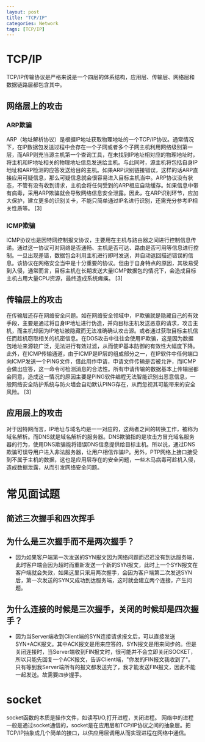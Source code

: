 ```yaml
---
layout: post
title: "TCP/IP"
categories: Network
tags: [TCP/IP]
---
```


# TCP/IP

TCP/IP传输协议是严格来说是一个四层的体系结构，应用层、传输层、网络层和数据链路层都包含其中。

## 网络层上的攻击
### ARP欺骗
ARP（地址解析协议）是根据IP地址获取物理地址的一个TCP/IP协议。通常情况下，在IP数据包发送过程中会存在一个子网或者多个子网主机利用网络级别第一层，而ARP则充当源主机第一个查询工具，在未找到IP地址相对应的物理地址时，将主机和IP地址相关的物理地址信息发送给主机。与此同时，源主机将包括自身IP地址和ARP检测的应答发送给目的主机。如果ARP识别链接错误，这样的话ARP直接应用可疑信息，那么可疑信息就会很容易进入目标主机当中。ARP协议没有状态，不管有没有收到请求，主机会将任何受到的ARP相应自动缓存。如果信息中带有病毒，采用ARP欺骗就会导致网络信息安全泄露。因此，在ARP识别环节，应加大保护，建立更多的识别关卡，不能只简单通过IP名进行识别，还需充分参考IP相关性质等。 [3]
### ICMP欺骗
ICMP协议也是因特网控制报文协议，主要用在主机与路由器之间进行控制信息传递。通过这一协议可对网络是否通畅、主机是否可达、路由是否可用等信息进行控制。一旦出现差错，数据包会利用主机进行即时发送，并自动返回描述错误的信息。该协议在网络安全当中是十分重要的协议。但由于自身特点的原因，其极易受到入侵，通常而言，目标主机在长期发送大量ICMP数据包的情况下，会造成目标主机占用大量CPU资源，最终造成系统瘫痪。 [3]
## 传输层上的攻击
在传输层还存在网络安全问题。如在网络安全领域中，IP欺骗就是隐藏自己的有效手段，主要是通过将自身IP地址进行伪造，并向目标主机发送恶意的请求，攻击主机，而主机却因为IP地址被隐藏而无法准确确认攻击源。或者通过获取目标主机信任而趁机窃取相关的机密信息。在DOS攻击中往往会使用IP欺骗，这是因为数据包地址来源较广泛，无法进行有效过滤，从而使IP基本防御的有效性大幅度下降。此外，在ICMP传输通道，由于ICMP是IP层的组成部分之一，在IP软件中任何端口向ICMP发送一个PING文件，借此用作申请，申请文件传输是否被允许，而ICMP会做出应答，这一命令可检测消息的合法性。所有申请传输的数据基本上传输层都会同意，造成这一情况的原因主要是PING软件编程无法智能识别出恶意信息，一般网络安全防护系统与防火墙会自动默认PING存在，从而忽视其可能带来的安全风险。 [3]
## 应用层上的攻击
对于因特网而言，IP地址与域名均是一一对应的，这两者之间的转换工作，被称为域名解析。而DNS就是域名解析的服务器。DNS欺骗指的是攻击方冒充域名服务器的行为，使用DNS欺骗能将错误DNS信息提供给目标主机。所以说，通过DNS欺骗可误导用户进入非法服务器，让用户相信诈骗IP。另外，PTP网络上接口接受到不属于主机的数据，这也是应用层存在的安全问题，一些木马病毒可趁机入侵，造成数据泄露，从而引发网络安全问题。

# 常见面试题
## 简述三次握手和四次挥手
## 为什么是三次握手而不是两次握手？
   - 因为如果客户端第一次发送的SYN报文因为网络问题而迟迟没有到达服务端，此时客户端会因为超时而重新发送一个新的SYN报文，此时上一个SYN报文在客户端就会失效，如果这里只采用两次握手，会因为客户端第二次发送SYN后，第一次发送的SYN又成功到达服务端，这时就会建立两个连接，产生问题。 
## 为什么连接的时候是三次握手，关闭的时候却是四次握手？
   - 因为当Server端收到Client端的SYN连接请求报文后，可以直接发送SYN+ACK报文。其中ACK报文是用来应答的，SYN报文是用来同步的。但是关闭连接时，当Server端收到FIN报文时，很可能并不会立即关闭SOCKET，所以只能先回复一个ACK报文，告诉Client端，"你发的FIN报文我收到了"。只有等到我Server端所有的报文都发送完了，我才能发送FIN报文，因此不能一起发送。故需要四步握手。

# socket
socket函数的本质是操作文件，如读写I/O,打开进程，关闭进程。
网络中的进程一般是通过socket通信的，socket是在应用层和TCP/IP协议之间的抽象层。把TCP/IP抽象成几个简单的接口，以供应用层调用从而实现进程在网络中通信。